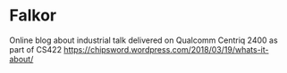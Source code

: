 # Falkor

Online blog about industrial talk delivered on Qualcomm Centriq 2400 as part of CS422
https://chipsword.wordpress.com/2018/03/19/whats-it-about/
